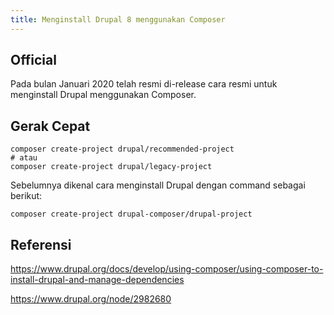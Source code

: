 ```yaml
---
title: Menginstall Drupal 8 menggunakan Composer
---
```


## Official 

Pada bulan Januari 2020 telah resmi di-release cara resmi untuk menginstall Drupal menggunakan Composer.

## Gerak Cepat

```
composer create-project drupal/recommended-project
# atau
composer create-project drupal/legacy-project
```

Sebelumnya dikenal cara menginstall Drupal dengan command sebagai berikut:

```
composer create-project drupal-composer/drupal-project
```

## Referensi

https://www.drupal.org/docs/develop/using-composer/using-composer-to-install-drupal-and-manage-dependencies

https://www.drupal.org/node/2982680
